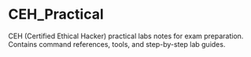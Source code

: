 # CEH_Practical
CEH (Certified Ethical Hacker) practical labs  notes for exam preparation. Contains command references, tools, and step-by-step lab guides.
